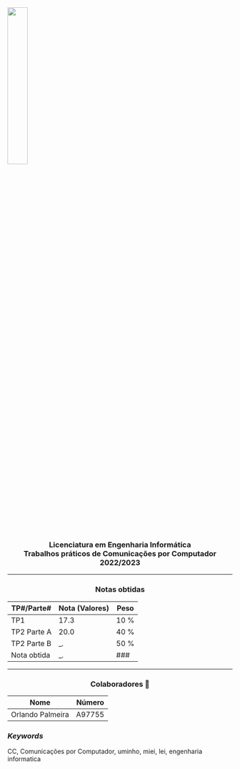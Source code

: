 <img src='https://i.postimg.cc/hjkbcqPN/EEUM-logo.png' width="30%"/>

<h3 align="center">Licenciatura em Engenharia Informática <br> Trabalhos práticos de Comunicações por Computador <br> 2022/2023 </h3>

---
<h3 align="center" >Notas obtidas</h3>
<div align="center">

|    TP#/Parte#    |  Nota (Valores)  |       Peso       |
|------------------|------------------|------------------|
|       TP1        |       17.3       |       10 %       |
|    TP2 Parte A   |       20.0       |       40 %       |
|    TP2 Parte B   |       __._       |       50 %       |
|    Nota obtida   |       __._       |       ###        |

</div>

---

<h3 align="center"> Colaboradores &#129309 </h3>

<div align="center">

| Nome             | Número |
|------------------|--------|
| Orlando Palmeira | A97755 |

</div>

<h3><i>Keywords</i></h3>
CC, Comunicações por Computador, uminho, miei, lei, engenharia informatica